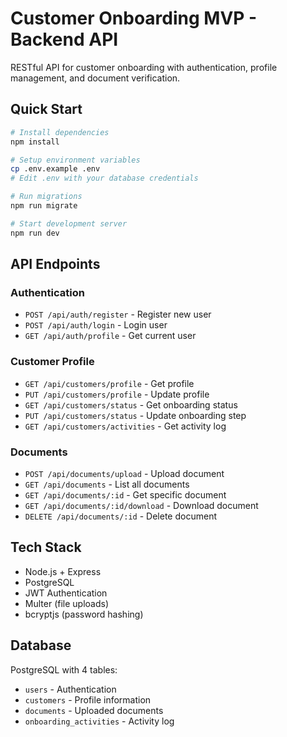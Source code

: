 # Customer Onboarding MVP - Backend API

RESTful API for customer onboarding with authentication, profile management, and document verification.

## Quick Start

```bash
# Install dependencies
npm install

# Setup environment variables
cp .env.example .env
# Edit .env with your database credentials

# Run migrations
npm run migrate

# Start development server
npm run dev
```

## API Endpoints

### Authentication
- `POST /api/auth/register` - Register new user
- `POST /api/auth/login` - Login user
- `GET /api/auth/profile` - Get current user

### Customer Profile
- `GET /api/customers/profile` - Get profile
- `PUT /api/customers/profile` - Update profile
- `GET /api/customers/status` - Get onboarding status
- `PUT /api/customers/status` - Update onboarding step
- `GET /api/customers/activities` - Get activity log

### Documents
- `POST /api/documents/upload` - Upload document
- `GET /api/documents` - List all documents
- `GET /api/documents/:id` - Get specific document
- `GET /api/documents/:id/download` - Download document
- `DELETE /api/documents/:id` - Delete document

## Tech Stack

- Node.js + Express
- PostgreSQL
- JWT Authentication
- Multer (file uploads)
- bcryptjs (password hashing)

## Database

PostgreSQL with 4 tables:
- `users` - Authentication
- `customers` - Profile information
- `documents` - Uploaded documents
- `onboarding_activities` - Activity log

